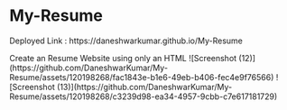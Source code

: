 # My-Resume
<p>Deployed Link : https://daneshwarkumar.github.io/My-Resume</p>
Create an Resume Website using only an HTML
![Screenshot (12)](https://github.com/DaneshwarKumar/My-Resume/assets/120198268/fac1843e-b1e6-49eb-b406-fec4e9f76566)
![Screenshot (13)](https://github.com/DaneshwarKumar/My-Resume/assets/120198268/c3239d98-ea34-4957-9cbb-c7e617181729)
